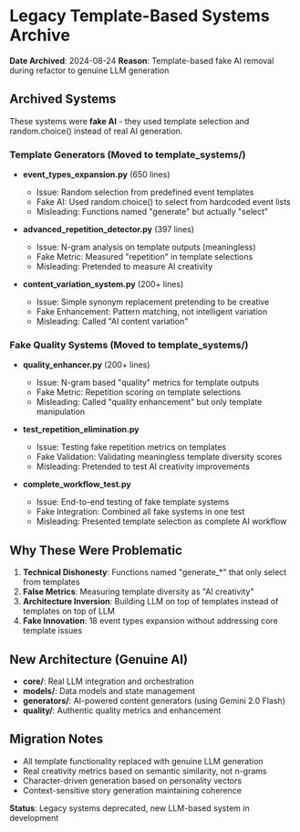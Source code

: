 # Legacy Template-Based Systems Archive

**Date Archived**: 2024-08-24
**Reason**: Template-based fake AI removal during refactor to genuine LLM generation

## Archived Systems

These systems were **fake AI** - they used template selection and random.choice() instead of real AI generation.

### Template Generators (Moved to template_systems/)

- **event_types_expansion.py** (650 lines)
  - Issue: Random selection from predefined event templates
  - Fake AI: Used random.choice() to select from hardcoded event lists
  - Misleading: Functions named "generate" but actually "select"

- **advanced_repetition_detector.py** (397 lines) 
  - Issue: N-gram analysis on template outputs (meaningless)
  - Fake Metric: Measured "repetition" in template selections
  - Misleading: Pretended to measure AI creativity

- **content_variation_system.py** (200+ lines)
  - Issue: Simple synonym replacement pretending to be creative
  - Fake Enhancement: Pattern matching, not intelligent variation
  - Misleading: Called "AI content variation"

### Fake Quality Systems (Moved to template_systems/)

- **quality_enhancer.py** (200+ lines)
  - Issue: N-gram based "quality" metrics for template outputs
  - Fake Metric: Repetition scoring on template selections
  - Misleading: Called "quality enhancement" but only template manipulation

- **test_repetition_elimination.py**
  - Issue: Testing fake repetition metrics on templates
  - Fake Validation: Validating meaningless template diversity scores
  - Misleading: Pretended to test AI creativity improvements

- **complete_workflow_test.py**
  - Issue: End-to-end testing of fake template systems
  - Fake Integration: Combined all fake systems in one test
  - Misleading: Presented template selection as complete AI workflow

## Why These Were Problematic

1. **Technical Dishonesty**: Functions named "generate_*" that only select from templates
2. **False Metrics**: Measuring template diversity as "AI creativity"
3. **Architecture Inversion**: Building LLM on top of templates instead of templates on top of LLM
4. **Fake Innovation**: 18 event types expansion without addressing core template issues

## New Architecture (Genuine AI)

- **core/**: Real LLM integration and orchestration
- **models/**: Data models and state management  
- **generators/**: AI-powered content generators (using Gemini 2.0 Flash)
- **quality/**: Authentic quality metrics and enhancement

## Migration Notes

- All template functionality replaced with genuine LLM generation
- Real creativity metrics based on semantic similarity, not n-grams
- Character-driven generation based on personality vectors
- Context-sensitive story generation maintaining coherence

**Status**: Legacy systems deprecated, new LLM-based system in development